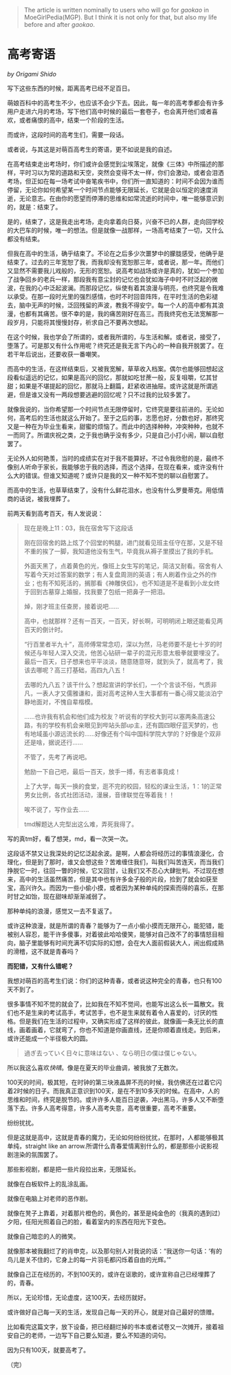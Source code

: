 >The article is written nominally to users who will go for *gaokao* in MoeGirlPedia(MGP).
>But I think it is not only for that, but also my life before and after *gaokao*.

# 高考寄语
*by Origami Shido*

写下这些东西的时候，距离高考已经不足百日。

萌娘百科中的高考生不少，也应该不会少下去。因此，每一年的高考季都会有许多用户走进六月的考场，写下他们高中时候的最后一套卷子，也会离开他们或者喜欢，或者痛恨的高中，结束一个阶段的生活。

而或许，这段时间的高考生们，需要一段话。

或者说，与其这是对萌百高考生的寄语，更不如说是我的自述。

在高考结束走出考场时，你们或许会感觉到尘埃落定，就像《三体》中所描述的那样，平时习以为常的道路和天空，突然会变得不太一样，你们会激动，或者会泪洒考场，但正如在每一场考试中奋笔疾书中，你们所一直知道的：时间不会因为谁而停留，无论你如何希望某一个时间节点能够无限延长，它就是会以恒定的速度消逝，无论意志。在由你的愿望而停滞的思维和如常流逝的时间中，唯一能够意识到的，就是：结束了。

是的，结束了，这是我走出考场，走向拿着向日葵，兴奋不已的人群，走向回学校的大巴车的时候，唯一的想法。但是就像一战那样，一场高考结束了一切，又什么都没有结束。

但我在高中的生活，确乎结束了。不论在之后多少次噩梦中的朦胧感受，他确乎是结束了。过去的三年宽恕了我，而我却没有宽恕那三年，或者说，那一年。而他们又显然不需要我儿戏般的，无形的宽恕。说高考如战场或许是真的，犹如一个参加了战争回乡的老兵一样，那段我有意尘封的记忆也会犹如海子中时不时泛起的微波，在我的心中泛起波澜。而那段记忆，纵使有着其浪漫与明亮，也终究是令我难以承受。在那一段时光里的强烈感情，也时不时回音阵阵，在平时生活的色彩褪去，脑中无声的时候，泛回残留的声波，教我不得安宁。每一个人的高中都有其浪漫，也都有其痛苦。很不幸的是，我的痛苦刚好在高三。而我终究也无法宽解那一段岁月，只能将其慢慢封存，祈求自己不要再次想起。

在这个时候，我也学会了所谓的，或者我所谓的，与生活和解。或者说，接受了，堕落了。可是那又有什么作用呢？终究还是我无言下内心的一种自我开脱罢了。在若干年后说出，还要收获一番嘲笑。

而高中的生活，在这样结束后，又被我宽解，草草收入档案。偶尔也能够回想起这段看似遥远的记忆，如果是高兴的回忆，那就如吃甘蔗一般，反复咀嚼，忆其甘甜；如果是不堪提起的回忆，那就马上翻篇，赶紧收进抽屉。或许这就是所谓逃避，但是谁又没有一两段想要逃避的回忆呢？只不过我的比较多罢了。

就像我说的，当你希望那一个时间节点无限停留时，它终究是要往前进的。无论如何，高考后的生活也就这么开始了。至于之后的事，志愿也好，分数也好，那终究又是一种在为毕业生看来，甜蜜的烦恼了。而此中的选择种种，冲突种种，也就不一而同了。所谓庆祝之类，之于我也确乎没有多少，只是自己小打小闹，聊以自慰罢了。

无论外人如何艳羡，当时的成绩实在对于我不能算好。不过令我欣慰的是，最终不像别人听命于家长，我能够忠于我的选择，而这个选择，在现在看来，或许没有什么大的错误。但谁又知道呢？或许只是我的又一种不知不觉的聊以自慰罢了。

而高中的生活，也草草结束了，没有什么鲜花泪水，也没有什么罗曼蒂克。用低情商的话说，被我埋葬了。

前两天看到高考百天，有人发说说：

>现在是晚上11：03，我在宿舍写下这段话
>
>刚在回宿舍的路上炫了个回堂的鸭腿，进门就看见班主任守在那，又是不轻不重的挨了一脚，我知道他没有生气，毕竟我从褥子里摸出了我的手机。
>
>外面天黑了，点着黄色的光，像班上女生写的笔记，简洁又耐看。宿舍有人写着今天对过答案的数学；有人复盘周测的英语；有人刷着作业之外的作业；也有不知死活的，搁那看《神雕侠侣》，也不知道是不是看到小龙女终于回到古墓穿上婚服，找我要了包纸一把鼻子一把泪。
>
>焯，刚才班主任查房，接着说吧……
>
>高中，也就那样？还有一百天，一百天，好长啊，可明明闭上眼还能看见两百天的倒计时。
>
>“行百里者半九十”，高师傅常常念叨，深以为然，马老师要不是七十岁的时候还与年轻人深入交流，他苦心钻研一辈子的混元形意太极拳就要埋没了。最后一百天，日子想来也平平淡淡，随意随意呀，就到头了，就高考了，我该去哪呢？高三打基础，高四九八五！
>
>去哪的九八五？该干什么？想起宣讲的学长们，一个个言谈不俗，气质非凡，一表人才又儒雅谦和，面对高考这种人生大事都有一番心得又能淡泊宁静地面对，不愧自辈楷模。
>
>……也许我有机会和他们成为校友？听说有的学校大到可以塞两条高速公路，有的学校有机会亲眼见到哔站头部up主，还有圆四眼仔蓝天梦的，也有地域虽小源远流长的……好像还有个叫中国科学院大学的？好像是个双非还是啥，据说还行……
>
>不管了，先考了再说吧。
>
>勉励一下自己吧，最后一百天，放手一搏，有志者事竟成！
>
>上了大学，每天一换的食堂，逛不完的校园，轻松的课业生活，1：1的正常男女比例，各式社团活动，漫展，音律联觉在等着我！！
>
>唉不说了，写作业去……
>
>tmd解题达人完型出这么难，弄死我得了。

写的真tm好，看了想哭，md，看一次哭一次。

这段话不禁又让我深处的记忆泛起余波。是啊，人都会将经历过的事情浪漫化，合理化，但是到了那时，谁又会想这些？苦难缠住我们，叫我们叫苦连天，而当我们挣脱它一时，往回一瞥的时候，它又回甘，让我们又不忍心大肆批判。不过现在想来，高中的生活虽然痛苦，但是其中也有许多金子般的片段，捡到了就会如获至宝，高兴许久。而因为一些小偷小摸，或者因为某种单纯的探索而得的喜乐，在那时甘之如饴，现在甜味却渐渐减弱了。

那种单纯的浪漫，感觉又一去不复返了。

或许这种浪漫，就是所谓的青春？能够为了一点小偷小摸而无限开心，能犯错，能被别人容忍，能干许多傻事，对着彼此哈哈傻笑，能够对自己改不了的事情怒目相向，脑子里能够有时间充满不切实际的幻想，会在大人面前假装大人，闹出假成熟的滑稽，这不就是青春吗？

**而犯错，又有什么错呢？**

我想对萌百的高考生们说：你们的这种青春，或者说这种完全的青春，也只有100天不到了。

很多事情不知不觉的就会了，比如我在不知不觉间，也能写出这么长一篇散文。我们也不是生来的考试高手，考试苦手，也不是生来就有着令人喜爱的，讨厌的性格。但是我们在生活的过程中，又确实形成了这样的彼此，就像画一条无比长的直线，画着画着，它就弯了，你也不知道是你画直线，还是你顺着直线走。到后来，或许还能成一个半径极大的圆。

>過ぎ去っていく日々に意味はない 、なら明日の僕は僕じゃない。

所以我这么喜欢*快晴*。像是在夏天的毕业曲调，被我放了无数次。

100天的时间，极其短，在时钟的第三块液晶屏不亮的时候，我仿佛还在过着它闪着2时候的日子。而我真正意识到100天，是在不到10多天的时候。在高中，人的思维和时间，终究是脱节的。或许许多人能百日逆袭，冲出黑马，许多人又不断堕落下去。许多人高考得意，许多人高考失意，高考很重要，高考不重要。

纷纷扰扰。

但是这就是高中，这就是青春的魔力，无论如何纷纷扰扰，在那时，人都能够极其单纯，straight like an arrow.所谓什么青春爱情离别什么的，都是那些小说影视剧渲染的氛围罢了。

那些影视剧，都是把一些片段拉出来，无限延长。

就像在白板软件上的乱涂乱画。

就像在电脑上对老师的恶作剧。

就像在凳子上靠着，对着那片橙色的，黄色的，甚至是纯金色的（我真的遇到过）夕阳，任阳光照着自己的脸，看着室内的东西在阳光下变色。

就像自己暗恋的人的微笑。

就像那本被我翻烂了的肖申克，以及那句别人对我说的话：“我送你一句话：‘有的鸟儿是关不住的，它身上的每一片羽毛都闪烁着自由的光辉。’”

就像自己正在经历的，不到100天的，或许在讴歌的，或许宣称自己已经埋葬了的，青春。

所以，无论珍惜，无论虚度，这100天，去经历就好。

或许做好自己每一天的生活，发现自己每一天的开心，就是对自己最好的馈赠。

比如看完这篇文字，放下设备，把已经翻烂掉的书本或者试卷又一次摊开，接着祖安自己的老师，一边写下自己要么知道，要么不知道的词句。

因为只有100天，就要高考了。

（完）
